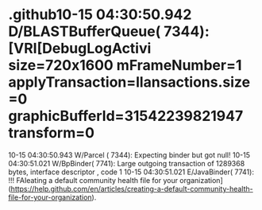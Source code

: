 # .github10-15 04:30:50.942 D/BLASTBufferQueue( 7344): [VRI[DebugLogActivi size=720x1600 mFrameNumber=1 applyTransaction=llansactions.size=0 graphicBufferId=31542239821947 transform=0
10-15 04:30:50.943 W/Parcel  ( 7344): Expecting binder but got null!
10-15 04:30:51.021 W/BpBinder( 7741): Large outgoing transaction of 1289368 bytes, interface descriptor <uncached descriptor>, code 1
10-15 04:30:51.021 E/JavaBinder( 7741): !!! FAIeating a default community health file for your organization](https://help.github.com/en/articles/creating-a-default-community-health-file-for-your-organization).
